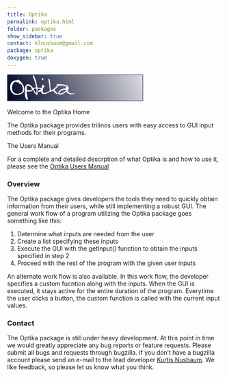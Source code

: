 ```yaml
---
title: Optika
permalink: optika.html
folder: packages
show_sidebar: true
contact: klnusbaum@gmail.com
package: optika
doxygen: true
---
```


![Optika](images/optikabanner.png)

Welcome to the Optika Home

The Optika package provides trilinos users with easy access to GUI input methods for their programs.

The Users Manual

For a complete and detailed descrption of what Optika is and how to use it, please see the [Optika Users Manual](pdfs/OptikaSANDReport.pdf)

### Overview

The Optika package gives developers the tools they need to quickly obtain information from their users, while still implementing a robust GUI. The general work flow of a program utilizing the Optika package goes something like this:

1.  Determine what inputs are needed from the user
2.  Create a list specifying these inputs
3.  Execute the GUI with the getInput() function to obtain the inputs specified in step 2
4.  Proceed with the rest of the program with the given user inputs

An alternate work flow is also available. In this work flow, the developer specifies a custom fucntion along with the inputs. When the GUI is executed, it stays active for the entire duration of the program. Everytime the user clicks a button, the custom function is called with the current input values.

### Contact

The Optika package is still under heavy development. At this point in time we would greatly appreciate any bug reports or feature requests. Please submit all bugs and requests through bugzilla. If you don’t have a bugzilla account please send an e-mail to the lead developer [Kurtis Nusbaum](mailto:klnusbaum@gmail.com). We like feedback, so please let us know what you think.
